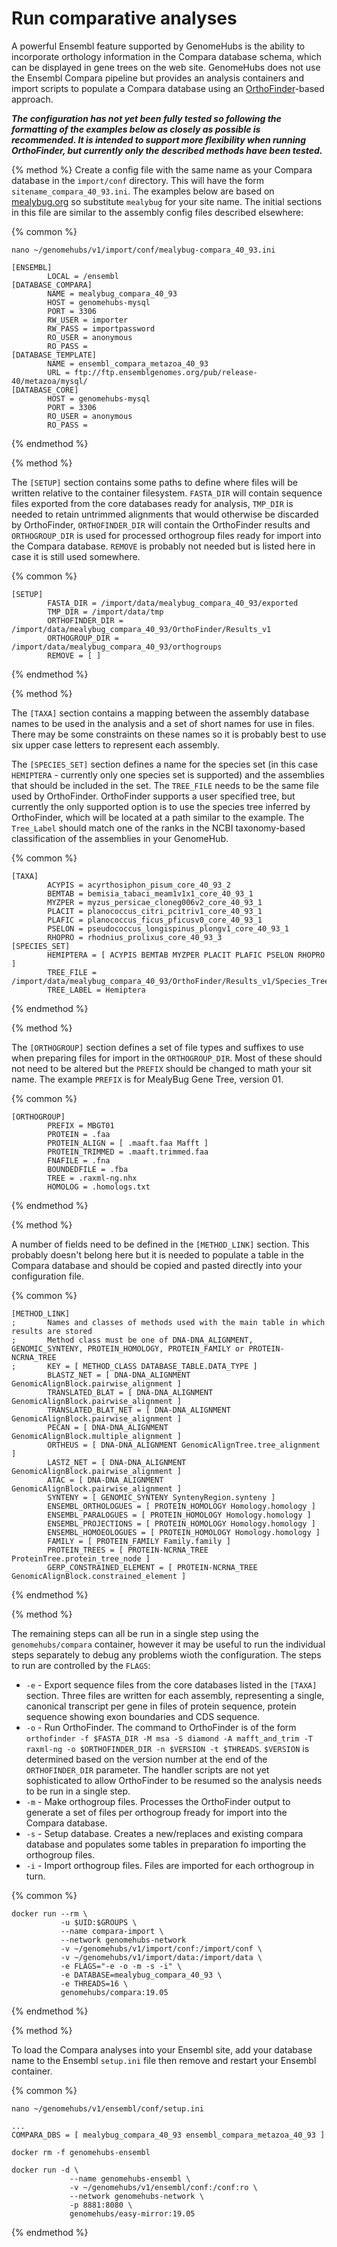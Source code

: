 # Run comparative analyses

A powerful Ensembl feature supported by GenomeHubs is the ability to incorporate orthology information in the Compara database schema, which can be displayed in gene trees on the web site. GenomeHubs does not use the Ensembl Compara pipeline but provides an analysis containers and import scripts to populate a Compara database using an [OrthoFinder](https://github.com/davidemms/OrthoFinder)-based approach.

**_The configuration has not yet been fully tested so following the formatting of the examples below as closely as possible is recommended. It is intended to support more flexibility when running OrthoFinder, but currently only the described methods have been tested._**

{% method %}
Create a config file with the same name as your Compara database in the `import/conf` directory. This will have the form `sitename_compara_40_93.ini`. The examples below are based on [mealybug.org](https://ensembl.mealybug.org) so substitute `mealybug` for your site name. The initial sections in this file are similar to the assembly config files described elsewhere:

{% common %}
```
nano ~/genomehubs/v1/import/conf/mealybug-compara_40_93.ini
```

```
[ENSEMBL]
        LOCAL = /ensembl
[DATABASE_COMPARA]
        NAME = mealybug_compara_40_93
        HOST = genomehubs-mysql
        PORT = 3306
        RW_USER = importer
        RW_PASS = importpassword
        RO_USER = anonymous
        RO_PASS =
[DATABASE_TEMPLATE]
        NAME = ensembl_compara_metazoa_40_93
        URL = ftp://ftp.ensemblgenomes.org/pub/release-40/metazoa/mysql/
[DATABASE_CORE]
        HOST = genomehubs-mysql
        PORT = 3306
        RO_USER = anonymous
        RO_PASS =
```

{% endmethod %}

{% method %}

The `[SETUP]` section contains some paths to define where files will be written relative to the container filesystem. `FASTA_DIR` will contain sequence files exported from the core databases ready for analysis, `TMP_DIR` is needed to retain untrimmed alignments that would otherwise be discarded by OrthoFinder, `ORTHOFINDER_DIR` will contain the OrthoFinder results and `ORTHOGROUP_DIR` is used for processed orthogroup files ready for import into the Compara database. `REMOVE` is probably not needed but is listed here in case it is still used somewhere.

{% common %}
```
[SETUP]
        FASTA_DIR = /import/data/mealybug_compara_40_93/exported
        TMP_DIR = /import/data/tmp
        ORTHOFINDER_DIR = /import/data/mealybug_compara_40_93/OrthoFinder/Results_v1
        ORTHOGROUP_DIR = /import/data/mealybug_compara_40_93/orthogroups
        REMOVE = [ ]

```

{% endmethod %}

{% method %}

The `[TAXA]` section contains a mapping between the assembly database names to be used in the analysis and a set of short names for use in files. There may be some constraints on these names so it is probably best to use six upper case letters to represent each assembly.

The `[SPECIES_SET]` section defines a name for the species set (in this case `HEMIPTERA` - currently only one species set is supported) and the assemblies that should be included in the set. The `TREE_FILE` needs to be the same file used by OrthoFinder. OrthoFinder supports a user specified tree, but currently the only supported option is to use the species tree inferred by OrthoFinder, which will be located at a path similar to the example. The `Tree_Label` should match one of the ranks in the NCBI taxonomy-based classification of the assemblies in your GenomeHub.

{% common %}
```
[TAXA]
        ACYPIS = acyrthosiphon_pisum_core_40_93_2
        BEMTAB = bemisia_tabaci_meam1v1x1_core_40_93_1
        MYZPER = myzus_persicae_cloneg006v2_core_40_93_1
        PLACIT = planococcus_citri_pcitriv1_core_40_93_1
        PLAFIC = planococcus_ficus_pficusv0_core_40_93_1
        PSELON = pseudococcus_longispinus_plongv1_core_40_93_1
        RHOPRO = rhodnius_prolixus_core_40_93_3
[SPECIES_SET]
        HEMIPTERA = [ ACYPIS BEMTAB MYZPER PLACIT PLAFIC PSELON RHOPRO ]
        TREE_FILE = /import/data/mealybug_compara_40_93/OrthoFinder/Results_v1/Species_Tree/SpeciesTree_rooted_node_labels.txt
        TREE_LABEL = Hemiptera

```

{% endmethod %}

{% method %}

The `[ORTHOGROUP]` section defines a set of file types and suffixes to use when preparing files for import in the `ORTHOGROUP_DIR`. Most of these should not need to be altered but the `PREFIX` should be changed to math your sit name. The example `PREFIX` is for MealyBug Gene Tree, version 01.

{% common %}
```
[ORTHOGROUP]
        PREFIX = MBGT01
        PROTEIN = .faa
        PROTEIN_ALIGN = [ .maaft.faa Mafft ]
        PROTEIN_TRIMMED = .maaft.trimmed.faa
        FNAFILE = .fna
        BOUNDEDFILE = .fba
        TREE = .raxml-ng.nhx
        HOMOLOG = .homologs.txt

```

{% endmethod %}

{% method %}

A number of fields need to be defined in the `[METHOD_LINK]` section. This probably doesn't belong here but it is needed to populate a table in the Compara database and should be copied and pasted directly into your configuration file.

{% common %}
```
[METHOD_LINK]
;       Names and classes of methods used with the main table in which results are stored
;       Method class must be one of DNA-DNA_ALIGNMENT, GENOMIC_SYNTENY, PROTEIN_HOMOLOGY, PROTEIN_FAMILY or PROTEIN-NCRNA_TREE
;       KEY = [ METHOD_CLASS DATABASE_TABLE.DATA_TYPE ]
        BLASTZ_NET = [ DNA-DNA_ALIGNMENT GenomicAlignBlock.pairwise_alignment ]
        TRANSLATED_BLAT = [ DNA-DNA_ALIGNMENT GenomicAlignBlock.pairwise_alignment ]
        TRANSLATED_BLAT_NET = [ DNA-DNA_ALIGNMENT GenomicAlignBlock.pairwise_alignment ]
        PECAN = [ DNA-DNA_ALIGNMENT GenomicAlignBlock.multiple_alignment ]
        ORTHEUS = [ DNA-DNA_ALIGNMENT GenomicAlignTree.tree_alignment ]
        LASTZ_NET = [ DNA-DNA_ALIGNMENT GenomicAlignBlock.pairwise_alignment ]
        ATAC = [ DNA-DNA_ALIGNMENT GenomicAlignBlock.pairwise_alignment ]
        SYNTENY = [ GENOMIC_SYNTENY SyntenyRegion.synteny ]
        ENSEMBL_ORTHOLOGUES = [ PROTEIN_HOMOLOGY Homology.homology ]
        ENSEMBL_PARALOGUES = [ PROTEIN_HOMOLOGY Homology.homology ]
        ENSEMBL_PROJECTIONS = [ PROTEIN_HOMOLOGY Homology.homology ]
        ENSEMBL_HOMOEOLOGUES = [ PROTEIN_HOMOLOGY Homology.homology ]
        FAMILY = [ PROTEIN_FAMILY Family.family ]
        PROTEIN_TREES = [ PROTEIN-NCRNA_TREE ProteinTree.protein_tree_node ]
        GERP_CONSTRAINED_ELEMENT = [ PROTEIN-NCRNA_TREE GenomicAlignBlock.constrained_element ]

```

{% endmethod %}

{% method %}

The remaining steps can all be run in a single step using the `genomehubs/compara` container, however it may be useful to run the individual steps separately to debug any problems wioth the configuration. The steps to run are controlled by the `FLAGS`:
- `-e` - Export sequence files from the core databases listed in the `[TAXA]` section. Three files are written for each assembly, representing a single, canonical transcript per gene in files of protein sequence, protein sequence showing exon boundaries and CDS sequence.
- `-o` - Run OrthoFinder. The command to OrthoFinder is of the form `orthofinder -f $FASTA_DIR -M msa -S diamond -A mafft_and_trim -T raxml-ng -o $ORTHOFINDER_DIR -n $VERSION -t $THREADS`. `$VERSION` is determined based on the version number at the end of the `ORTHOFINDER_DIR` parameter. The handler scripts are not yet sophisticated to allow OrthoFinder to be resumed so the analysis needs to be run in a single step.
- `-m` - Make orthogroup files. Processes the OrthoFinder output to generate a set of files per orthogroup fready for import into the Compara database.
- `-s` - Setup database. Creates a new/replaces and existing compara database and populates some tables in preparation fo importing the orthogroup files.
- `-i` - Import orthogroup files. Files are imported for each orthogroup in turn.

{% common %}
```
docker run --rm \
           -u $UID:$GROUPS \
           --name compara-import \
           --network genomehubs-network
           -v ~/genomehubs/v1/import/conf:/import/conf \
           -v ~/genomehubs/v1/import/data:/import/data \
           -e FLAGS="-e -o -m -s -i" \
           -e DATABASE=mealybug_compara_40_93 \
           -e THREADS=16 \
           genomehubs/compara:19.05
```

{% endmethod %}


{% method %}

To load the Compara analyses into your Ensembl site, add your database name to the Ensembl `setup.ini` file then remove and restart your Ensembl container.

{% common %}
```
nano ~/genomehubs/v1/ensembl/conf/setup.ini

...
COMPARA_DBS = [ mealybug_compara_40_93 ensembl_compara_metazoa_40_93 ]

docker rm -f genomehubs-ensembl

docker run -d \
             --name genomehubs-ensembl \
             -v ~/genomehubs/v1/ensembl/conf:/conf:ro \
             --network genomehubs-network \
             -p 8881:8080 \
             genomehubs/easy-mirror:19.05

```

{% endmethod %}
